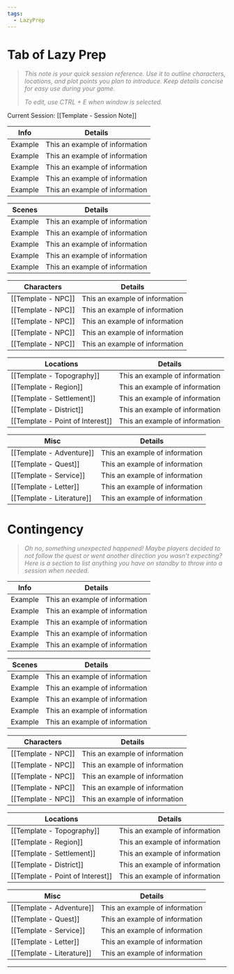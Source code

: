 ```yaml
---
tags:
  - LazyPrep
---
```



# Tab of Lazy Prep

> *<font color="#7f7f7f">This note is your quick session reference. Use it to outline characters, locations, and plot points you plan to introduce. Keep details concise for easy use during your game.</font>*
> 
> *<font color="#7f7f7f">To edit, use CTRL + E when window is selected.</font>*

Current Session: 
[[Template - Session Note]]

| Info | Details |
| ---- | ---- |
| Example | This an example of information |
| Example | This an example of information |
| Example | This an example of information |
| Example | This an example of information |
| Example | This an example of information |

| Scenes | Details |
| ---- | ---- |
| Example | This an example of information |
| Example | This an example of information |
| Example | This an example of information |
| Example | This an example of information |
| Example | This an example of information |

| Characters | Details |
| ---- | ---- |
| [[Template - NPC]] | This an example of information |
| [[Template - NPC]] | This an example of information |
| [[Template - NPC]] | This an example of information |
| [[Template - NPC]] | This an example of information |
| [[Template - NPC]]  | This an example of information |

| Locations | Details |
| ---- | ---- |
| [[Template - Topography]] | This an example of information |
| [[Template - Region]] | This an example of information |
| [[Template - Settlement]] | This an example of information |
| [[Template - District]] | This an example of information |
| [[Template - Point of Interest]] | This an example of information |

| Misc | Details |
| ---- | ---- |
| [[Template - Adventure]] | This an example of information |
| [[Template - Quest]] | This an example of information |
| [[Template - Service]] | This an example of information |
| [[Template - Letter]] | This an example of information |
| [[Template - Literature]] | This an example of information |

# Contingency

> *<font color="#7f7f7f">Oh no, something unexpected happened! Maybe players decided to not follow the quest or went another direction you wasn't expecting? Here is a section to list anything you have on standby to throw into a session when needed.</font>*

| Info | Details |
| ---- | ---- |
| Example | This an example of information |
| Example | This an example of information |
| Example | This an example of information |
| Example | This an example of information |
| Example | This an example of information |

| Scenes | Details |
| ---- | ---- |
| Example | This an example of information |
| Example | This an example of information |
| Example | This an example of information |
| Example | This an example of information |
| Example | This an example of information |

| Characters | Details |
| ---- | ---- |
| [[Template - NPC]] | This an example of information |
| [[Template - NPC]] | This an example of information |
| [[Template - NPC]] | This an example of information |
| [[Template - NPC]] | This an example of information |
| [[Template - NPC]]  | This an example of information |

| Locations | Details |
| ---- | ---- |
| [[Template - Topography]] | This an example of information |
| [[Template - Region]] | This an example of information |
| [[Template - Settlement]] | This an example of information |
| [[Template - District]] | This an example of information |
| [[Template - Point of Interest]] | This an example of information |

| Misc | Details |
| ---- | ---- |
| [[Template - Adventure]] | This an example of information |
| [[Template - Quest]] | This an example of information |
| [[Template - Service]] | This an example of information |
| [[Template - Letter]] | This an example of information |
| [[Template - Literature]] | This an example of information |

---